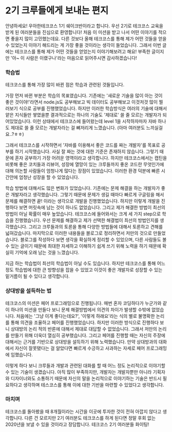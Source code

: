 # 2기 크루들에게 보내는 편지

안녕하세요! 우아한테크코스 1기 쉐이크반이라고 합니다. 우선 2기로 테크코스 교육을 받게 된 여러분들을 진심으로 환영합니다!
처음 이 미션을 받고 나서 어떤 이야기를 적으면 좋을지 많이 고민했는데요. 다른 것보다 올해 테크코스를 통해 제가 어떤 것들을 얻을 수 있었는지 이야기 해드리는 게 가장 좋을 것이라는 생각이 들었습니다.
그래서 이번 글에는 테크코스를 통해 제가 어떤 것들을 얻었는지 이야기해보려고 해요!
부족한 글이지만 '아~ 이 사람은 이랬구나'라는 마음으로 읽어주시면 감사하겠습니다!

### 학습법

테크코스를 통해 가장 많이 바뀐 점은 학습과 관련된 것들입니다.

가장 먼저 바뀐 부분은 학습의 목표였습니다. 기존에는 '새로운 기술을 많이 아는 것이 좋은 것이야!'라면서 node.js도 공부해보고 빅 데이터도 공부해보고 이것저것 많이 찔러보기 식으로 공부를 진행했었습니다. 하지만 이러한 학습방식은 여러의 기술에 대해서 얕은 지식들만 쌓였을뿐 결과적으로는 하나의 기술도 '제대로' 쓸 줄 모르는 개발자가 되어있었습니다. 이런 상태에서 테크코스에 들어왔는데 level 1을 시작하자마자 자바 하나도 제대로 쓸 줄 모르는 개발자라는 걸 뼈저리게 느꼈습니다. (아마 여러분도 느끼실걸요..?ㅎㅎ)

그래서 테크코스를 시작하면서 '자바를 이용해서 좋은 코드를 짜는 개발자'를 목표로 공부를 하기 시작했습니다. 사실 잘 짜는 것에 대한 기준은 존재하지 않습니다. 그렇기 때문에 혼자 공부하기 가장 어려운 영역이라고 생각합니다. 하지만 테크코스에서는 캡틴을 비롯해 좋은 코치들과 리뷰어, 성장에 열망이 있는 크루들까지 좋온 코드란 무엇인가에 대해 의논할 사람들이 엄청나게 많다는 장점이 있었습니다. 이러한 환경 덕분에 빠른 시간안에 엄청난 성장을 할 수 있었습니다.

학습 방법에 대해서도 많은 변화가 있었습니다. 기존에는 문제 해결을 하는 개발자가 좋은 개발자라고 생각했습니다. 그렇기 때문에 문제가 생길 때마다 빠르게 구글링을 해서 문제를 해결하면 끝! 이라는 생각으로 개발을 진행했었습니다. 하지만 이렇게 개발을 진행하다 보면 머릿속에 남는 것이 하나도 없었습니다. 그리고 제가 해결한 방법이 최선의 방법이 아닐 확률이 매우 높았습니다. 테크코스에 들어와서는 크게 세 가지 step으로 학습을 진행했습니다. 우선 문제를 해결하고 제가 선택한 해결법이 최선의 방법인지를 생각했습니다. 그리고 크루들과의 토론을 통해 다양한 방법들에 대해서 토론하고 견해를 넓혀갔습니다. 마지막으로 이러한 내용들을 블로그로 정리하면서 저만의 것으로 만들었습니다. 블로그를 작성하다 보면 생각을 확실하게 정리할 수 있었으며, 다른 사람들도 볼 수 있는 글이기 때문에 최대한 자세하고 이해하기 쉽게 쓰기 위해 노력을 하기 때문에 확실히 기억에 오래 남는 것을 느꼈습니다.


지금 하는 학습법이 최선의 학습법이 아닐 수도 있습니다. 하지만 테크코스를 통해 어느 정도 학습법에 대한 큰 방향성을 잡을 수 있었고 이것이 좋은 개발자로 성장할 수 있는 밑거름이 될 수 있다고 생각합니다.

### 상대방을 설득하는 법

테크코스의 미션은 페어 프로그래밍으로 진행됩니다. 매번 혼자 코딩하다가 누군가와 같이 하나의 미션을 만들다 보니 문제 해결방법에서 의견의 차이가 발생할 수밖에 없었습니다. 처음에는 '그냥 이게 좋다는데요?', '이렇게 하래요'라는 식의 별로 불명확한 논리를 통해 의견을 조율하고 페어를 진행했었습니다. 하지만 이러한 방식으로 진행하다 보니 상대방의 논리 적의 반론에 대해서 제대로 대답할 수 없었습니다. 그래서 저만의 논리를 만들기 위해 더욱더 열심히 공부했습니다. 그리고 페어를 진행할 때는 자신의 주장에 대해서는 근거를 기반으로 상대방을 설득하기 위해 노력했습니다. 만약 상대방과의 대화에서 자신이 잘못됐다는 걸 알았다면 빠르게 수긍하고 사과하는 자세로 페어 프로그래밍에 임했습니다.

이렇게 하다 보니 크루들과 개발과 관련된 대화를 할 때 어느 정도 논리적으로 이야기할 수 있는 기술이 생겼습니다. 아직 많이 부족하지만, 개발자는 개발자뿐만 아니라 기획자와 디자이너와도 소통하기 때문에 자신의 말을 논리적으로 이야기하는 기술은 반드시 필요하다고 생각하며 테스코스를 통해 이에 대한 기반을 마련할 수 있었다고 생각합니다.

### 마치며

테크코스를 돌아봤을 때 8개월이라는 시간을 이곳에 투자한 것이 전혀 아깝지 않다고 생각합니다. 다른 건 모르지만 2기 여러분도 테크코스를 하게 된다면 정말 후회 없는 2020년을 보낼 수 있을 것이라고 장담합니다. 테크코스 2기 여러분들 화이팅!